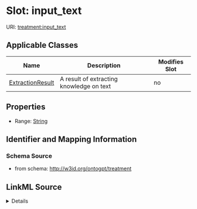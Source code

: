 

# Slot: input_text

URI: [treatment:input_text](http://w3id.org/ontogpt/treatments/input_text)



<!-- no inheritance hierarchy -->





## Applicable Classes

| Name | Description | Modifies Slot |
| --- | --- | --- |
| [ExtractionResult](ExtractionResult.md) | A result of extracting knowledge on text |  no  |







## Properties

* Range: [String](String.md)





## Identifier and Mapping Information







### Schema Source


* from schema: http://w3id.org/ontogpt/treatment




## LinkML Source

<details>
```yaml
name: input_text
from_schema: http://w3id.org/ontogpt/treatment
rank: 1000
alias: input_text
owner: ExtractionResult
domain_of:
- ExtractionResult
range: string

```
</details>